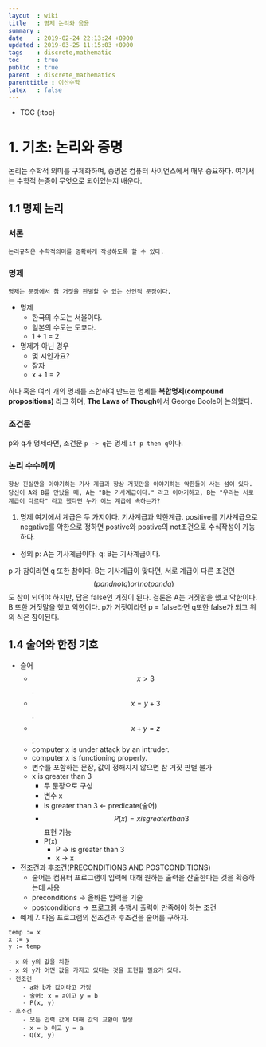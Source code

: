 ```yaml
---
layout  : wiki
title   : 명제 논리와 응용
summary : 
date    : 2019-02-24 22:13:24 +0900
updated : 2019-03-25 11:15:03 +0900
tags    : discrete,mathematic
toc     : true
public  : true
parent  : discrete_mathematics
parenttitle : 이산수학
latex   : false
---
```

* TOC
{:toc}

# 1. 기초: 논리와 증명
논리는 수학적 의미를 구체화하며, 증명은 컴퓨터 사이언스에서 매우 중요하다. 여기서는 수학적 논증이 무엇으로 되어있는지 배운다.

## 1.1 명제 논리
### 서론
    논리규칙은 수학적의미를 명확하게 작성하도록 할 수 있다.
### 명제
    명제는 문장에서 참 거짓을 판별할 수 있는 선언적 문장이다.
- 명제
    - 한국의 수도는 서울이다.
    - 일본의 수도는 도쿄다.
    - 1 + 1 = 2
- 명제가 아닌 경우
    - 몇 시인가요?
    - 잘자
    - x + 1 = 2

하나 혹은 여러 개의 명제를 조합하여 만드는 명제를 **복합명제(compound propositions)** 라고 하며, **The Laws of Though**에서 George Boole이 논의했다.


### 조건문
p와 q가 명제라면, 조건문 `p -> q`는 명제 `if p then q`이다.

### 논리 수수께끼
`항상 진실만을 이야기하는 기사 계급과 항상 거짓만을 이야기하는 악한들이 사는 섬이 있다. 당신이 A와 B를 만났을 때, A는 "B는 기사계급이다." 라고 이야기하고, B는 "우리는 서로 계급이 다르다" 라고 했다면 누가 어느 계급에 속하는가?`

1. 명제
여기에서 계급은 두 가지이다. 기사계급과 악한계급. positive를 기사계급으로 negative를 악한으로 정하면 postive와 postive의 not조건으로 수식작성이 가능하다.
- 정의
p: A는 기사계급이다.
q: B는 기사계급이다.

p 가 참이라면 q 또한 참이다. B는 기사계급이 맞다면, 서로 계급이 다른 조건인 $$ (p and not q) or (not p and q) $$ 도 참이 되어야 하지만, 답은 false인 거짓이 된다. 결론은 A는 거짓말을 했고 악한이다. B 또한 거짓말을 했고 악한이다. p가 거짓이라면 p = false라면 q또한 false가 되고 위의 식은 참이된다.


## 1.4 술어와 한정 기호
- 술어
    - $$x > 3$$.
    - $$x = y + 3$$.
    - $$x + y = z$$.
    - computer x is under attack by an intruder.
    - computer x is functioning properly.
    - 변수를 포함하는 문장, 값이 정해지지 않으면 참 거짓 판별 불가
    - x is greater than 3
        - 두 문장으로 구성
        - 변수 x
        - is greater than 3 <- predicate(술어)
        - $$P(x) = x is greater than 3$$ 표현 가능
        - P(x)
            - P -> is greater than 3
            - x -> x
- 전조건과 후조건(PRECONDITIONS AND POSTCONDITIONS)
    - 술어는 컴퓨터 프로그램이 입력에 대해 원하는 출력을 산출한다는 것을 확증하는데 사용
    - preconditions -> 올바른 입력을 기술
    - postconditions -> 프로그램 수행시 출력이 만족해야 하는 조건
- 예제 7. 다음 프로그램의 전조건과 후조건을 술어를 구하자.
```
temp := x
x := y
y := temp
```
    - x 와 y의 값을 치환
    - x 와 y가 어떤 값을 가지고 있다는 것을 표현할 필요가 있다.
    - 전조건
        - a와 b가 값이라고 가정
        - 술어: x = a이고 y = b
        - P(x, y)
    - 후조건
        - 모든 입력 값에 대해 값의 교환이 발생
        - x = b 이고 y = a
        - Q(x, y)
